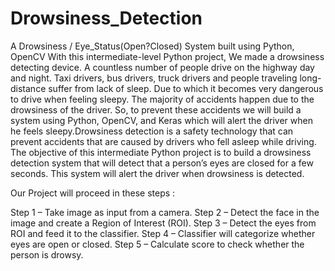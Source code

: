 # Drowsiness_Detection
A Drowsiness / Eye_Status(Open?Closed) System built using Python, OpenCV
With this intermediate-level Python project, We made a drowsiness detecting device. A countless number of people drive on the highway day and night. Taxi drivers, bus drivers, truck drivers and people traveling long-distance suffer from lack of sleep. Due to which it becomes very dangerous to drive when feeling sleepy.
The majority of accidents happen due to the drowsiness of the driver. So, to prevent these accidents we will build a system using Python, OpenCV, and Keras which will alert the driver when he feels sleepy.Drowsiness detection is a safety technology that can prevent accidents that are caused by drivers who fell asleep while driving.
The objective of this intermediate Python project is to build a drowsiness detection system that will detect that a person’s eyes are closed for a few seconds. This system will alert the driver when drowsiness is detected.

Our Project will proceed in these steps : 

Step 1 – Take image as input from a camera.
Step 2 – Detect the face in the image and create a Region of Interest (ROI).
Step 3 – Detect the eyes from ROI and feed it to the classifier.
Step 4 – Classifier will categorize whether eyes are open or closed.
Step 5 – Calculate score to check whether the person is drowsy.


